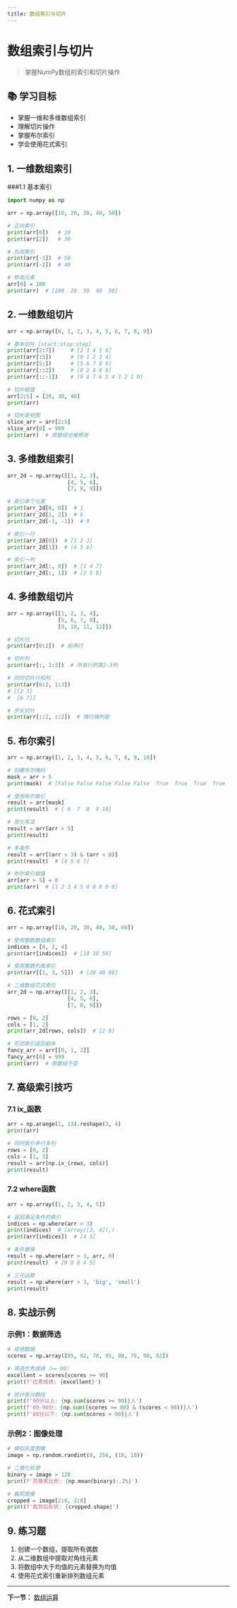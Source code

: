 ```yaml
---
title: 数组索引与切片
---
```


# 数组索引与切片

> 掌握NumPy数组的索引和切片操作

## 📚 学习目标

- 掌握一维和多维数组索引
- 理解切片操作
- 掌握布尔索引
- 学会使用花式索引

## 1. 一维数组索引

###1.1 基本索引

```python
import numpy as np

arr = np.array([10, 20, 30, 40, 50])

# 正向索引
print(arr[0])   # 10
print(arr[2])   # 30

# 负向索引
print(arr[-1])  # 50
print(arr[-2])  # 40

# 修改元素
arr[0] = 100
print(arr)  # [100  20  30  40  50]
```

## 2. 一维数组切片

```python
arr = np.array([0, 1, 2, 3, 4, 5, 6, 7, 8, 9])

# 基本切片 [start:stop:step]
print(arr[2:7])     # [2 3 4 5 6]
print(arr[:5])      # [0 1 2 3 4]
print(arr[5:])      # [5 6 7 8 9]
print(arr[::2])     # [0 2 4 6 8]
print(arr[::-1])    # [9 8 7 6 5 4 3 2 1 0]

# 切片赋值
arr[2:5] = [20, 30, 40]
print(arr)

# 切片是视图
slice_arr = arr[2:5]
slice_arr[0] = 999
print(arr)  # 原数组也被修改
```

## 3. 多维数组索引

```python
arr_2d = np.array([[1, 2, 3],
                   [4, 5, 6],
                   [7, 8, 9]])

# 索引单个元素
print(arr_2d[0, 0])  # 1
print(arr_2d[1, 2])  # 6
print(arr_2d[-1, -1])  # 9

# 索引一行
print(arr_2d[0])  # [1 2 3]
print(arr_2d[1])  # [4 5 6]

# 索引一列
print(arr_2d[:, 0])  # [1 4 7]
print(arr_2d[:, 1])  # [2 5 8]
```

## 4. 多维数组切片

```python
arr = np.array([[1, 2, 3, 4],
                [5, 6, 7, 8],
                [9, 10, 11, 12]])

# 切片行
print(arr[0:2])  # 前两行

# 切片列
print(arr[:, 1:3])  # 所有行的第2-3列

# 同时切片行和列
print(arr[0:2, 1:3])
# [[2 3]
#  [6 7]]

# 步长切片
print(arr[::2, ::2])  # 隔行隔列取
```

## 5. 布尔索引

```python
arr = np.array([1, 2, 3, 4, 5, 6, 7, 8, 9, 10])

# 创建布尔掩码
mask = arr > 5
print(mask)  # [False False False False False  True  True  True  True  True]

# 使用布尔索引
result = arr[mask]
print(result)  # [ 6  7  8  9 10]

# 简化写法
result = arr[arr > 5]
print(result)

# 多条件
result = arr[(arr > 3) & (arr < 8)]
print(result)  # [4 5 6 7]

# 布尔索引赋值
arr[arr > 5] = 0
print(arr)  # [1 2 3 4 5 0 0 0 0 0]
```

## 6. 花式索引

```python
arr = np.array([10, 20, 30, 40, 50, 60])

# 使用整数数组索引
indices = [0, 2, 4]
print(arr[indices])  # [10 30 50]

# 使用整数列表索引
print(arr[[1, 3, 5]])  # [20 40 60]

# 二维数组花式索引
arr_2d = np.array([[1, 2, 3],
                   [4, 5, 6],
                   [7, 8, 9]])

rows = [0, 2]
cols = [1, 2]
print(arr_2d[rows, cols])  # [2 9]

# 花式索引返回副本
fancy_arr = arr[[0, 1, 2]]
fancy_arr[0] = 999
print(arr)  # 原数组不变
```

## 7. 高级索引技巧

### 7.1 ix_函数

```python
arr = np.arange(1, 13).reshape(3, 4)
print(arr)

# 同时索引多行多列
rows = [0, 2]
cols = [1, 3]
result = arr[np.ix_(rows, cols)]
print(result)
```

### 7.2 where函数

```python
arr = np.array([1, 2, 3, 4, 5])

# 返回满足条件的索引
indices = np.where(arr > 3)
print(indices)  # (array([3, 4]),)
print(arr[indices])  # [4 5]

# 条件替换
result = np.where(arr > 3, arr, 0)
print(result)  # [0 0 0 4 5]

# 三元运算
result = np.where(arr > 3, 'big', 'small')
print(result)
```

## 8. 实战示例

### 示例1：数据筛选

```python
# 成绩数据
scores = np.array([85, 92, 78, 95, 88, 76, 90, 82])

# 筛选优秀成绩（>= 90）
excellent = scores[scores >= 90]
print(f'优秀成绩: {excellent}')

# 统计各分数段
print(f'90分以上: {np.sum(scores >= 90)}人')
print(f'80-90分: {np.sum((scores >= 80) & (scores < 90))}人')
print(f'80分以下: {np.sum(scores < 80)}人')
```

### 示例2：图像处理

```python
# 模拟灰度图像
image = np.random.randint(0, 256, (10, 10))

# 二值化处理
binary = image > 128
print(f'亮像素比例: {np.mean(binary):.2%}')

# 裁剪图像
cropped = image[2:8, 2:8]
print(f'裁剪后形状: {cropped.shape}')
```

## 9. 练习题

1. 创建一个数组，提取所有偶数
2. 从二维数组中提取对角线元素
3. 将数组中大于均值的元素替换为均值
4. 使用花式索引重新排列数组元素

---

**下一节：** [数组运算](04-数组运算.md)
